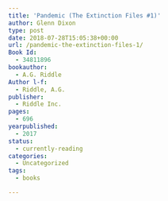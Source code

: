 ```yaml
---
title: 'Pandemic (The Extinction Files #1)'
author: Glenn Dixon
type: post
date: 2018-07-28T15:05:38+00:00
url: /pandemic-the-extinction-files-1/
Book Id:
  - 34811896
bookauthor:
  - A.G. Riddle
Author l-f:
  - Riddle, A.G.
publisher:
  - Riddle Inc.
pages:
  - 696
yearpublished:
  - 2017
status:
  - currently-reading
categories:
  - Uncategorized
tags:
  - books

---
```

